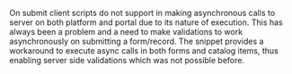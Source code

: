 On submit client scripts do not support in making asynchronous calls to server on both platform and portal due to its nature of execution. This has always been a problem and a need to make validations to work asynchronously on submitting a form/record. The snippet provides a workaround to execute async calls in both forms and catalog items, thus enabling server side validations which was not possible before.
